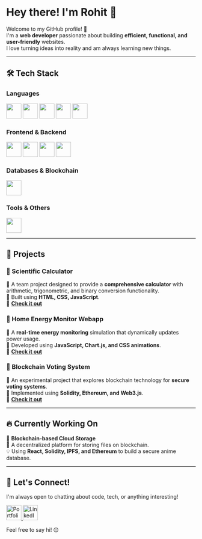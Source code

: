 # Hey there! I'm Rohit 👋  

Welcome to my GitHub profile! 🚀  
I'm a **web developer** passionate about building **efficient, functional, and user-friendly** websites.  
I love turning ideas into reality and am always learning new things.  

---

## 🛠️ Tech Stack  

### **Languages**  
<p align="left">
  <img src="https://cdn.jsdelivr.net/gh/devicons/devicon/icons/html5/html5-original.svg" width="40px"/>
  <img src="https://cdn.jsdelivr.net/gh/devicons/devicon/icons/css3/css3-original.svg" width="40px"/>
  <img src="https://cdn.jsdelivr.net/gh/devicons/devicon/icons/javascript/javascript-original.svg" width="40px"/>
  <img src="https://cdn.jsdelivr.net/gh/devicons/devicon/icons/python/python-original.svg" width="40px"/>
  <img src="https://cdn.jsdelivr.net/gh/devicons/devicon/icons/solidity/solidity-original.svg" width="40px"/>
</p>

### **Frontend & Backend**  
<p align="left">
  <img src="https://cdn.jsdelivr.net/gh/devicons/devicon/icons/react/react-original.svg" width="40px"/>
  <img src="https://cdn.jsdelivr.net/gh/devicons/devicon/icons/nodejs/nodejs-original.svg" width="40px"/>
  <img src="https://cdn.jsdelivr.net/gh/devicons/devicon/icons/express/express-original.svg" width="40px"/>
  <img src="https://cdn.jsdelivr.net/gh/devicons/devicon/icons/vite/vite-original.svg" width="40px"/>
</p>

### **Databases & Blockchain**  
<p align="left">
  <img src="https://cdn.jsdelivr.net/gh/devicons/devicon/icons/mysql/mysql-original.svg" width="40px"/>
</p>

### **Tools & Others**  
<p align="left">
  <img src="https://cdn.jsdelivr.net/gh/devicons/devicon/icons/git/git-original.svg" width="40px"/>
</p>

---

## 🚀 Projects  

### **📌 Scientific Calculator**  
🔹 A team project designed to provide a **comprehensive calculator** with arithmetic, trigonometric, and binary conversion functionality.  
🔹 Built using **HTML, CSS, JavaScript**.  
🔗 [**Check it out**](https://github.com/noname2645/Scientific-Calculator-webapp.git)  

### **📌 Home Energy Monitor Webapp**  
🔹 A **real-time energy monitoring** simulation that dynamically updates power usage.  
🔹 Developed using **JavaScript, Chart.js, and CSS animations**.  
🔗 [**Check it out**](https://github.com/noname2645/Home-Energy-Monitor-Webapp.git)  

### **📌 Blockchain Voting System**  
🔹 An experimental project that explores blockchain technology for **secure voting systems**.  
🔹 Implemented using **Solidity, Ethereum, and Web3.js**.  
🔗 [**Check it out**](https://github.com/noname2645/Blockchain-Voting.git)  

---

## 🔥 Currently Working On  
🎯 **Blockchain-based Cloud Storage**  
🚀 A decentralized platform for storing files on blockchain.  
💡 Using **React, Solidity, IPFS, and Ethereum** to build a secure anime database.  

---

## 🤝 Let's Connect!  
I'm always open to chatting about code, tech, or anything interesting!  

<a href="https://mytechfolio.netlify.app/" target="_blank">
  <img src="https://cdn.jsdelivr.net/gh/devicons/devicon/icons/chrome/chrome-original.svg" width="40px" alt="Portfolio"/>
</a>  
<a href="https://www.linkedin.com/in/rohit-karmokar-654788257" target="_blank">
  <img src="https://cdn.jsdelivr.net/gh/devicons/devicon/icons/linkedin/linkedin-original.svg" width="40px" alt="LinkedIn"/>
</a>  


Feel free to say hi! 😊  
